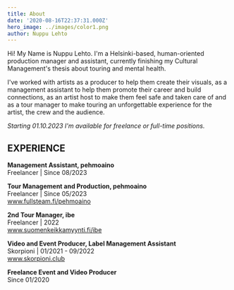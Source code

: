 ```yaml
---
title: About
date: '2020-08-16T22:37:31.000Z'
hero_image: ../images/color1.png
author: Nuppu Lehto
---
```


Hi! My Name is Nuppu Lehto. I'm a Helsinki-based, human-oriented production manager and assistant, currently finishing my Cultural Management's thesis about touring and mental health.  

I've worked with artists as a producer to help them create their visuals, as a management assistant to help them promote their career and build connections, as an artist host to make them feel safe and taken care of and as a tour manager to make touring an unforgettable experience for the artist, the crew and the audience.

*Starting 01.10.2023 I'm available for freelance or full-time positions.*  

## **EXPERIENCE**

**Management Assistant, pehmoaino**  
Freelancer | Since 08/2023

**Tour Management and Production, pehmoaino**  
Freelancer | Since 05/2023  
www.fullsteam.fi/pehmoaino

**2nd Tour Manager, ibe**  
Freelancer | 2022  
www.suomenkeikkamyynti.fi/ibe

**Video and Event Producer, Label Management Assistant**  
Skorpioni | 01/2021 - 09/2022  
www.skorpioni.club

**Freelance Event and Video Producer**  
Since 01/2020